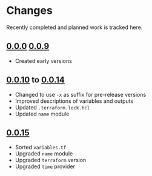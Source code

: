 # Changes
Recently completed and planned work is tracked here.

## [0.0.0](.) [0.0.9](.)
- Created early versions

## [0.0.10](.) to [0.0.14](.)
- Changed to use `-x` as suffix for pre-release versions
- Improved descriptions of variables and outputs
- Updated `.terraform.lock.hcl`
- Updated `name` module

## [0.0.15](.)
- Sorted `variables.tf`
- Upgraded `name` module
- Upgraded `terraform` version
- Upgraded `time` provider

